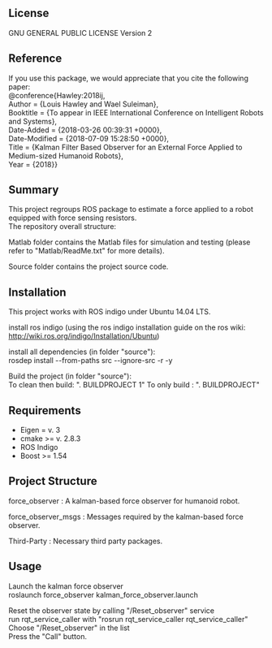 ## License
GNU GENERAL PUBLIC LICENSE Version 2

## Reference

If you use this package, we would appreciate that you cite the following paper:  
@conference{Hawley:2018ij,  
Author = {Louis Hawley and Wael Suleiman},  
Booktitle = {To appear in IEEE International Conference on Intelligent Robots and Systems},  
Date-Added = {2018-03-26 00:39:31 +0000},  
Date-Modified = {2018-07-09 15:28:50 +0000},  
Title = {Kalman Filter Based Observer for an External Force Applied to Medium-sized Humanoid Robots},  
Year = {2018}}

## Summary

This project regroups ROS package to estimate a force applied to a robot equipped with force sensing resistors.   
The repository overall structure:

Matlab folder contains the Matlab files for simulation and testing (please refer to "Matlab/ReadMe.txt" for more details).

Source folder contains the project source code.

## Installation

This project works with ROS indigo under Ubuntu 14.04 LTS.  

install ros indigo (using the ros indigo installation guide on the ros wiki: http://wiki.ros.org/indigo/Installation/Ubuntu)
	
install all dependencies (in folder "source"):  
	rosdep install --from-paths src --ignore-src -r -y
	
Build the project (in folder "source"):  
    To clean then build:  ". BUILDPROJECT 1"
    To only build :       ". BUILDPROJECT"

## Requirements

* Eigen  = v. 3
* cmake >= v. 2.8.3
* ROS Indigo
* Boost >= 1.54

## Project Structure
	
force_observer : A kalman-based force observer for humanoid robot.

force_observer_msgs : Messages required by the kalman-based force observer.

Third-Party : Necessary third party packages.

## Usage

Launch the kalman force observer  
    roslaunch force_observer kalman_force_observer.launch

Reset the observer state by calling "/Reset_observer" service  
    run rqt_service_caller with "rosrun rqt_service_caller rqt_service_caller"  
    Choose "/Reset_observer" in the list  
    Press the "Call" button.
